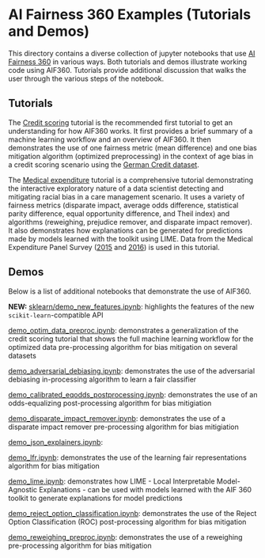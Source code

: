# AI Fairness 360 Examples (Tutorials and Demos)

This directory contains a diverse collection of jupyter notebooks that use [AI Fairness 360](http://aif360.mybluemix.net/) in various ways.
Both tutorials and demos illustrate working code using AIF360.  Tutorials provide additional discussion that walks
the user through the various steps of the notebook.

## Tutorials
The [Credit scoring](https://nbviewer.jupyter.org/github/IBM/AIF360/blob/master/examples/tutorial_credit_scoring.ipynb) tutorial is the recommended first tutorial to get an understanding for how AIF360 works.  It first provides a brief summary of a machine learning workflow and an overview of AIF360.  It then demonstrates the use of one fairness metric (mean difference) and one bias mitigation algorithm (optimized preprocessing) in the context of age bias in a credit scoring scenario using the [German Credit dataset](https://archive.ics.uci.edu/ml/datasets/Statlog+%28German+Credit+Data%29).

The [Medical expenditure](https://nbviewer.jupyter.org/github/IBM/AIF360/blob/master/examples/tutorial_medical_expenditure.ipynb) tutorial is a comprehensive tutorial demonstrating the interactive exploratory nature of a data scientist detecting and mitigating racial bias in a care management scenario.  It uses a variety of fairness metrics (disparate impact, average odds difference, statistical parity difference, equal opportunity difference, and Theil index) and algorithms (reweighing, prejudice remover, and disparate impact remover). It also demonstrates how explanations can be generated for predictions made by models learned with the toolkit using LIME.
Data from the Medical Expenditure Panel Survey ([2015](https://meps.ahrq.gov/mepsweb/data_stats/download_data_files_detail.jsp?cboPufNumber=HC-181) and [2016](https://meps.ahrq.gov/mepsweb/data_stats/download_data_files_detail.jsp?cboPufNumber=HC-192)) is used in this tutorial.

## Demos
Below is a list of additional notebooks that demonstrate the use of AIF360.

**NEW:** [sklearn/demo_new_features.ipynb](sklearn/demo_new_features.ipynb): highlights the
features of the new `scikit-learn`-compatible API

[demo_optim_data_preproc.ipynb](demo_optim_data_preproc.ipynb): demonstrates a generalization of the credit scoring tutorial that  shows the full machine learning workflow for the optimized data pre-processing algorithm for bias mitigation on several datasets

[demo_adversarial_debiasing.ipynb](demo_adversarial_debiasing.ipynb): demonstrates the use of the adversarial debiasing in-processing algorithm to learn a fair classifier

[demo_calibrated_eqodds_postprocessing.ipynb](demo_calibrated_eqodds_postprocessing.ipynb): demonstrates the use of an odds-equalizing post-processing algorithm for bias mitigiation

[demo_disparate_impact_remover.ipynb](demo_disparate_impact_remover.ipynb): demonstrates the use of a disparate impact remover pre-processing algorithm for bias mitigiation

[demo_json_explainers.ipynb](demo_json_explainers.ipynb):

[demo_lfr.ipynb](demo_lfr.ipynb):  demonstrates the use of the learning fair representations algorithm for bias mitigation

[demo_lime.ipynb](demo_lime.ipynb):  demonstrates how LIME - Local Interpretable Model-Agnostic Explanations - can be used with models learned with the AIF 360 toolkit to generate explanations for model predictions

[demo_reject_option_classification.ipynb](demo_reject_option_classification.ipynb): demonstrates the use of the Reject Option Classification (ROC) post-processing algorithm for bias mitigation

[demo_reweighing_preproc.ipynb](demo_reweighing_preproc.ipynb):  demonstrates the use of a reweighing pre-processing algorithm for bias mitigation